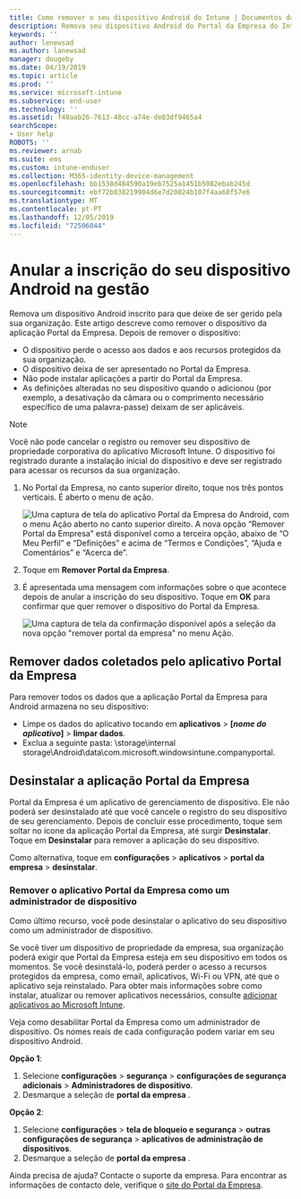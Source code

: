 ```yaml
---
title: Como remover o seu dispositivo Android do Intune | Documentos da Microsoft
description: Remova seu dispositivo Android do Portal da Empresa do Intune
keywords: ''
author: lenewsad
ms.author: lanewsad
manager: dougeby
ms.date: 04/19/2019
ms.topic: article
ms.prod: ''
ms.service: microsoft-intune
ms.subservice: end-user
ms.technology: ''
ms.assetid: f40aab26-7613-48cc-a74e-de83df9465a4
searchScope:
- User help
ROBOTS: ''
ms.reviewer: arnab
ms.suite: ems
ms.custom: intune-enduser
ms.collection: M365-identity-device-management
ms.openlocfilehash: bb1538d484590a19eb7525a1451b5082ebab245d
ms.sourcegitcommit: ebf72b038219904d6e7d20024b107f4aa68f57e6
ms.translationtype: MT
ms.contentlocale: pt-PT
ms.lasthandoff: 12/05/2019
ms.locfileid: "72506044"
---
```

# <a name="unenroll-your-android-device-from-management"></a>Anular a inscrição do seu dispositivo Android na gestão  

Remova um dispositivo Android inscrito para que deixe de ser gerido pela sua organização. Este artigo descreve como remover o dispositivo da aplicação Portal da Empresa. Depois de remover o dispositivo:  

* O dispositivo perde o acesso aos dados e aos recursos protegidos da sua organização.
* O dispositivo deixa de ser apresentado no Portal da Empresa.
* Não pode instalar aplicações a partir do Portal da Empresa.
* As definições alteradas no seu dispositivo quando o adicionou (por exemplo, a desativação da câmara ou o comprimento necessário específico de uma palavra-passe) deixam de ser aplicáveis.  

> [!NOTE]
> Você não pode cancelar o registro ou remover seu dispositivo de propriedade corporativa do aplicativo Microsoft Intune. O dispositivo foi registrado durante a instalação inicial do dispositivo e deve ser registrado para acessar os recursos da sua organização.  

1. No Portal da Empresa, no canto superior direito, toque nos três pontos verticais. É aberto o menu de ação.

   ![Uma captura de tela do aplicativo Portal da Empresa do Android, com o menu Ação aberto no canto superior direito. A nova opção “Remover Portal da Empresa” está disponível como a terceira opção, abaixo de “O Meu Perfil” e “Definições” e acima de “Termos e Condições”, “Ajuda e Comentários” e “Acerca de”.](./media/android_remove_cp_menu_action_after_1705.png)

2. Toque em **Remover Portal da Empresa**.  

3. É apresentada uma mensagem com informações sobre o que acontece depois de anular a inscrição do seu dispositivo. Toque em **OK** para confirmar que quer remover o dispositivo do Portal da Empresa.

   ![Uma captura de tela da confirmação disponível após a seleção da nova opção "remover portal da empresa" no menu Ação.](./media/android_remove_cp_menu_confirmation_after_1705.png)

## <a name="remove-data-collected-by-the-company-portal-app"></a>Remover dados coletados pelo aplicativo Portal da Empresa  

Para remover todos os dados que a aplicação Portal da Empresa para Android armazena no seu dispositivo:

- Limpe os dados do aplicativo tocando em **aplicativos** > **[*nome do aplicativo*]**  > **limpar dados**.
- Exclua a seguinte pasta: \storage\internal storage\Android\data\com.microsoft.windowsintune.companyportal.

## <a name="uninstall-the-company-portal-app"></a>Desinstalar a aplicação Portal da Empresa

Portal da Empresa é um aplicativo de gerenciamento de dispositivo. Ele não poderá ser desinstalado até que você cancele o registro do seu dispositivo de seu gerenciamento. Depois de concluir esse procedimento, toque sem soltar no ícone da aplicação Portal da Empresa, até surgir **Desinstalar**. Toque em **Desinstalar** para remover a aplicação do seu dispositivo.  

Como alternativa, toque em **configurações** > **aplicativos** > **portal da empresa** > **desinstalar**.  

### <a name="remove-the-company-portal-app-as-a-device-administrator"></a>Remover o aplicativo Portal da Empresa como um administrador de dispositivo

Como último recurso, você pode desinstalar o aplicativo do seu dispositivo como um administrador de dispositivo.  

Se você tiver um dispositivo de propriedade da empresa, sua organização poderá exigir que Portal da Empresa esteja em seu dispositivo em todos os momentos. Se você desinstalá-lo, poderá perder o acesso a recursos protegidos da empresa, como email, aplicativos, Wi-Fi ou VPN, até que o aplicativo seja reinstalado. Para obter mais informações sobre como instalar, atualizar ou remover aplicativos necessários, consulte [adicionar aplicativos ao Microsoft Intune](/intune/apps/apps-add#apps-that-are-added-automatically-by-intune).

Veja como desabilitar Portal da Empresa como um administrador de dispositivo. Os nomes reais de cada configuração podem variar em seu dispositivo Android.  

**Opção 1**:  

1. Selecione **configurações** > **segurança** > **configurações de segurança adicionais** > **Administradores de dispositivo**.  
2. Desmarque a seleção de **portal da empresa** .  

**Opção 2**:

1. Selecione **configurações** > **tela de bloqueio e segurança** > **outras configurações de segurança** > **aplicativos de administração de dispositivos**.
2. Desmarque a seleção de **portal da empresa** .

Ainda precisa de ajuda? Contacte o suporte da empresa. Para encontrar as informações de contacto dele, verifique o [site do Portal da Empresa](https://go.microsoft.com/fwlink/?linkid=2010980).

